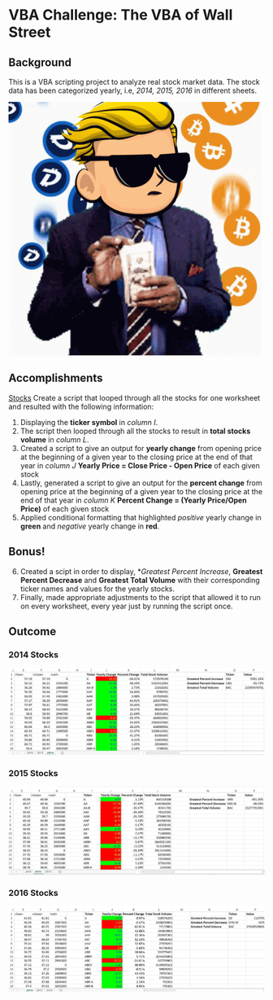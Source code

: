 # VBA Challenge: The VBA of Wall Street

## Background
This is a VBA scripting project to analyze real stock market data. The stock data has been categorized yearly, i.e, *2014, 2015, 2016* in different sheets.

![Stocks](/images/giphy.gif)

## Accomplishments
[Stocks](/stocks.vbs)
Create a script that looped through all the stocks for one worksheet and resulted with the following information:
1. Displaying the **ticker symbol** in *column I*.
2. The script then looped through all the stocks to result in **total stocks volume** in *column L*. 
3. Created a script to give an output for **yearly change** from opening price at the beginning of a given year to the closing price at the end of that year in *column J*
   **Yearly Price = Close Price - Open Price** of each given stock
4. Lastly, generated a script to give an output for the **percent change** from opening price at the beginning of a given year to the closing price at the end of that year in *column K*
   **Percent Change = (Yearly Price/Open Price)** of each given stock
5. Applied conditional formatting that highlighted *positive* yearly change in **green** and *negative* yearly change in **red**.

## Bonus!

6. Created a scipt in order to display, **Greatest Percent Increase*, **Greatest Percent Decrease** and **Greatest Total Volume** with their corresponding ticker names and values for the yearly stocks.
7. Finally, made appropriate adjustments to the script that allowed it to run on every worksheet, every year just by running the script once.

## Outcome
### 2014 Stocks
![2014 Stocks](/images/2014.jpg)

### 2015 Stocks
![2015 Stocks](/images/2015.jpg)

### 2016 Stocks
![2016 Stocks](/images/2016.jpg)




